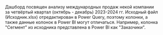 Дашборд посвящен анализу международных продаж некой компании за четвёртый квартал (октябрь - декабрь) 2023-2024 гг.
Исходный файл (Исходник.xlsx) отредактирован в Power Query, поэтому колонки, а также данные колонок в Power BI могут отличаться. Например, колонка "Сегмент" из исходника представлена в Power BI как "Заказчики".
